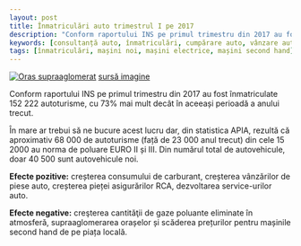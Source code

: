 ```yaml
---
layout: post
title: Înmatriculări auto trimestrul I pe 2017
description: "Conform raportului INS pe primul trimestru din 2017 au fost înmatriculate 152 222 autoturisme, cu 73% mai mult decât în aceeași perioadă a anului trecut."
keywords: [consultanță auto, înmatriculări, cumpărare auto, vânzare auto, servicii conexe auto, mașini noi, mașini second hand]
tags: [înmatriculări, mașini noi, mașini electrice, mașini second hand]
---
```


<div class="row">
  <div class="col-md-6 popup-gallery">
    <a href="{{ site.baseurl }}/assets/posts/2017-05-26/traffic_sucks.png" title="Oras supraaglomerat"><img class="img-responsive" src="{{ site.baseurl }}/assets/posts/2017-05-26/traffic_sucks.png" alt="Oras supraaglomerat"></a>
    <span><a href="http://thenewswheel.com/new-video-explains-why-traffic-sucks-and-how-self-driving-cars-would-un-suck-traffic/still-from-cgp-grey-video-the-simple-solution-to-traffic/" target="_blank">sursă imagine</a></span>
  </div>
  <div class="col-md-6">
    <p>Conform raportului INS pe primul trimestru din 2017 au fost înmatriculate 152 222 autoturisme, cu 73% mai mult decât în aceeași perioadă a anului trecut.</p>
    <p>În mare ar trebui să ne bucure acest lucru dar, din statistica APIA, rezultă că aproximativ 68 000 de autoturisme (față de 23 000 anul trecut) din cele 15 2000 au norma de poluare EURO II și III. Din numărul total de autovehicule, doar 40 500 sunt autovehicule noi.</p>
    <p><strong>Efecte pozitive:</strong> creșterea consumului de carburant, creșterea vânzărilor de piese auto, creșterea pieței asigurărilor RCA, dezvoltarea service-urilor auto.</p>
    <p><strong>Efecte negative:</strong>  creşterea cantitǎţii de gaze poluante eliminate în atmosferǎ, supraaglomerarea orașelor și scăderea prețurilor pentru mașinile second hand de pe piața locală.</p>
  </div>
</div>
